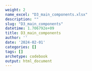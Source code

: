 ```yaml
---
weight: 2
name_excel: "D3_main_components.xlsx"
description: ""
slug: "D3_main_components"
datetime: 1.706792e+09
title: D3_main_components
author: ''
date: '2024-02-01'
categories: []
tags: []
archetype: codebook
output: html_document
---
```


<div class="tabcontent"></div>
